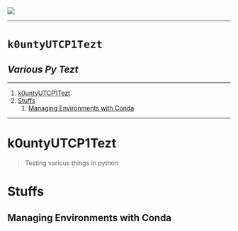 
<img src="./wz/o.mp4" align="center">

---

<h1><code>k0untyUTCP1Tezt</code></h1>
<h2><i>Various Py Tezt</i></h2>

---

1. [k0untyUTCP1Tezt](#k0untyutcp1tezt)
2. [Stuffs](#stuffs)
   1. [Managing Environments with Conda](#managing-environments-with-conda)


---

# k0untyUTCP1Tezt
> Testing various things in python

# Stuffs 

## Managing Environments with Conda 

